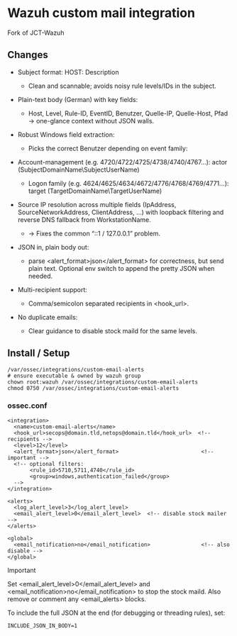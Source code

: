 # Wazuh custom mail integration

Fork of JCT-Wazuh

## Changes

- Subject format: HOST: Description
  - Clean and scannable; avoids noisy rule levels/IDs in the subject.

- Plain-text body (German) with key fields:
  - Host, Level, Rule-ID, EventID, Benutzer, Quelle-IP, Quelle-Host, Pfad → one-glance context without JSON walls.

- Robust Windows field extraction:
  - Picks the correct Benutzer depending on event family:
- Account-management (e.g. 4720/4722/4725/4738/4740/4767…): actor (SubjectDomainName\SubjectUserName)
  - Logon family (e.g. 4624/4625/4634/4672/4776/4768/4769/4771…): target (TargetDomainName\TargetUserName)
- Source IP resolution across multiple fields (IpAddress, SourceNetworkAddress, ClientAddress, …) with loopback filtering and reverse DNS fallback from WorkstationName.
  - → Fixes the common “::1 / 127.0.0.1” problem.
- JSON in, plain body out:
  - parse <alert_format>json</alert_format> for correctness, but send plain text. Optional env switch to append the pretty JSON when needed.
- Multi-recipient support:
  - Comma/semicolon separated recipients in <hook_url>.
- No duplicate emails:
  - Clear guidance to disable stock maild for the same levels.

## Install / Setup
```
/var/ossec/integrations/custom-email-alerts
# ensure executable & owned by wazuh group
chown root:wazuh /var/ossec/integrations/custom-email-alerts
chmod 0750 /var/ossec/integrations/custom-email-alerts
```
### ossec.conf
```
<integration>
  <name>custom-email-alerts</name>
  <hook_url>secops@domain.tld,netops@domain.tld</hook_url>  <!-- recipients -->
  <level>12</level>
  <alert_format>json</alert_format>                          <!-- important -->
  <!-- optional filters:
       <rule_id>5710,5711,4740</rule_id>
       <group>windows,authentication_failed</group>
  -->
</integration>

<alerts>
  <log_alert_level>3</log_alert_level>
  <email_alert_level>0</email_alert_level>  <!-- disable stock mailer -->
</alerts>

<global>
  <email_notification>no</email_notification>                <!-- also disable -->
</global>
```
> [!IMPORTANT]
> Set <email_alert_level>0</email_alert_level> and <email_notification>no</email_notification> to stop the stock maild.
Also remove or comment any <email_alerts> blocks.

To include the full JSON at the end (for debugging or threading rules), set:
```
INCLUDE_JSON_IN_BODY=1
```
